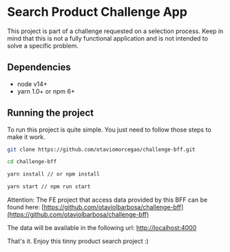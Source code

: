 # Search Product Challenge App

This project is part of a challenge requested on a selection process. Keep in mind that this is not a fully functional application and is not intended to solve a specific problem.

## Dependencies

- node v14+
- yarn 1.0+ or npm 6+

## Running the project

To run this project is quite simple. You just need to follow those steps to make it work.

```bash
git clone https://github.com/otaviomorcegao/challenge-bff.git

cd challenge-bff

yarn install // or npm install

yarn start // npm run start
```

Attention: The FE project that access data provided by this BFF can be found here: [https://github.com/otaviolbarbosa/challenge-bff](https://github.com/otaviolbarbosa/challenge-bff)

The data will be available in the following url: [http://localhost:4000](http://localhost:4000)

That's it. Enjoy this tinny product search project :)
